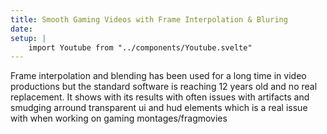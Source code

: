 ```yaml
---
title: Smooth Gaming Videos with Frame Interpolation & Bluring
date:
setup: |
    import Youtube from "../components/Youtube.svelte"
---
```


Frame interpolation and blending has been used for a long time in video productions
but the standard software is reaching 12 years old and no real replacement.
It shows with its results with often issues with artifacts and smudging
arround transparent ui and hud elements which is a real issue with
when working on gaming montages/fragmovies

##

<Youtube videoId="K5yWZWD6Zas"/>
